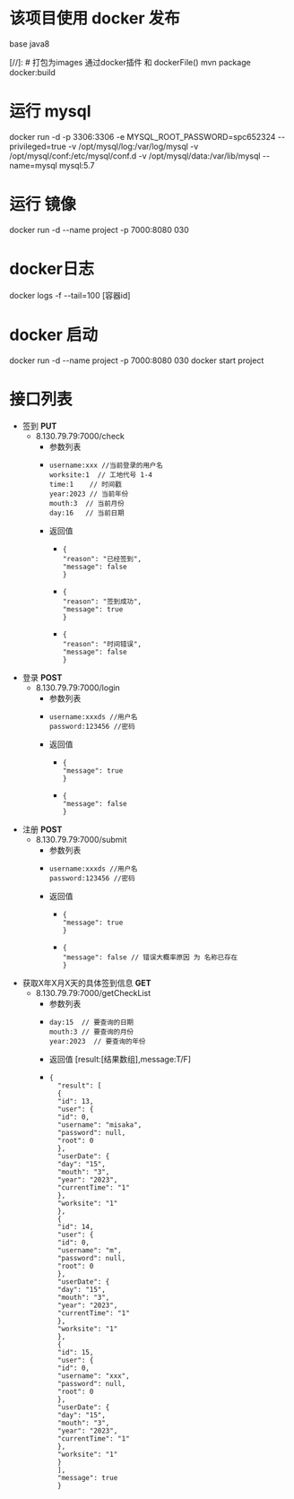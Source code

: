 # 该项目使用 docker 发布
 base java8

[//]: # 打包为images 通过docker插件<plugins> 和 dockerFile()
 mvn package docker:build
# 运行 mysql
docker run -d -p 3306:3306 -e MYSQL_ROOT_PASSWORD=spc652324 --privileged=true -v /opt/mysql/log:/var/log/mysql -v /opt/mysql/conf:/etc/mysql/conf.d -v /opt/mysql/data:/var/lib/mysql --name=mysql mysql:5.7
# 运行 镜像
docker run -d --name project -p 7000:8080 030
# docker日志
docker logs -f --tail=100 [容器id]

# docker 启动
docker run -d --name project -p 7000:8080 030
docker start project 


# 接口列表
 - 签到 **PUT**
   - 8.130.79.79:7000/check
     - 参数列表
     - ```
       username:xxx //当前登录的用户名
       worksite:1  // 工地代号 1-4
       time:1    // 时间戳
       year:2023 // 当前年份
       mouth:3  // 当前月份
       day:16   // 当前日期
     - 返回值
       - ```
         {
         "reason": "已经签到",
         "message": false
         }
       - ```
         {
         "reason": "签到成功",
         "message": true
         }
       - ```
         {
         "reason": "时间错误",
         "message": false
         }
 - 登录 **POST**
   - 8.130.79.79:7000/login
     - 参数列表
     - ```
       username:xxxds //用户名
       password:123456 //密码
     - 返回值 
       - ```
         {
         "message": true
         }
       - ```
         {
         "message": false
         }  
 - 注册 **POST**
   - 8.130.79.79:7000/submit
     - 参数列表
     - ```
       username:xxxds //用户名
       password:123456 //密码
     - 返回值 
        - ```
          {
          "message": true
          }
        - ```
          {
          "message": false // 错误大概率原因 为 名称已存在
          }
 - 获取X年X月X天的具体签到信息 **GET**
   - 8.130.79.79:7000/getCheckList
     - 参数列表
     - ```
       day:15  // 要查询的日期
       mouth:3 // 要查询的月份 
       year:2023  // 要查询的年份
     - 返回值 [result:[结果数组],message:T/F]
     - ```
       {
         "result": [
         {
         "id": 13,
         "user": {
         "id": 0,
         "username": "misaka",
         "password": null,
         "root": 0
         },
         "userDate": {
         "day": "15",
         "mouth": "3",
         "year": "2023",
         "currentTime": "1"
         },
         "worksite": "1"
         },
         {
         "id": 14,
         "user": {
         "id": 0,
         "username": "m",
         "password": null,
         "root": 0
         },
         "userDate": {
         "day": "15",
         "mouth": "3",
         "year": "2023",
         "currentTime": "1"
         },
         "worksite": "1"
         },
         {
         "id": 15,
         "user": {
         "id": 0,
         "username": "xxx",
         "password": null,
         "root": 0
         },
         "userDate": {
         "day": "15",
         "mouth": "3",
         "year": "2023",
         "currentTime": "1"
         },
         "worksite": "1"
         }
         ],
         "message": true
         }

